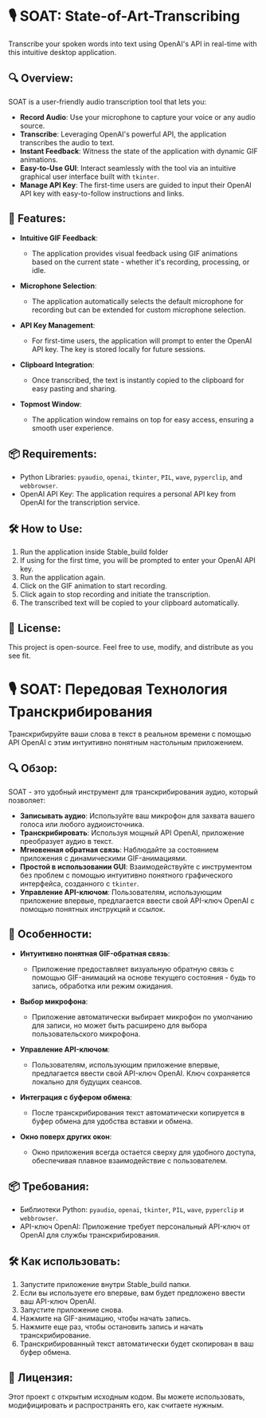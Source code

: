 # 🎙 SOAT: State-of-Art-Transcribing

Transcribe your spoken words into text using OpenAI's API in real-time with this intuitive desktop application.

## 🔍 Overview:

SOAT is a user-friendly audio transcription tool that lets you:

- **Record Audio**: Use your microphone to capture your voice or any audio source.
- **Transcribe**: Leveraging OpenAI's powerful API, the application transcribes the audio to text.
- **Instant Feedback**: Witness the state of the application with dynamic GIF animations.
- **Easy-to-Use GUI**: Interact seamlessly with the tool via an intuitive graphical user interface built with `tkinter`.
- **Manage API Key**: The first-time users are guided to input their OpenAI API key with easy-to-follow instructions and links.

## 🚀 Features:

- **Intuitive GIF Feedback**:
  - The application provides visual feedback using GIF animations based on the current state - whether it's recording, processing, or idle.
  
- **Microphone Selection**:
  - The application automatically selects the default microphone for recording but can be extended for custom microphone selection.
  
- **API Key Management**:
  - For first-time users, the application will prompt to enter the OpenAI API key. The key is stored locally for future sessions.
  
- **Clipboard Integration**:
  - Once transcribed, the text is instantly copied to the clipboard for easy pasting and sharing.

- **Topmost Window**:
  - The application window remains on top for easy access, ensuring a smooth user experience.

## 📦 Requirements:

- Python Libraries: `pyaudio`, `openai`, `tkinter`, `PIL`, `wave`, `pyperclip`, and `webbrowser`.
- OpenAI API Key: The application requires a personal API key from OpenAI for the transcription service.

## 🛠 How to Use:

1. Run the application inside Stable_build folder
2. If using for the first time, you will be prompted to enter your OpenAI API key.
3. Run the application again.
4. Click on the GIF animation to start recording.
5. Click again to stop recording and initiate the transcription.
6. The transcribed text will be copied to your clipboard automatically.

## 📜 License:

This project is open-source. Feel free to use, modify, and distribute as you see fit.


# 🎙 SOAT: Передовая Технология Транскрибирования

Транскрибируйте ваши слова в текст в реальном времени с помощью API OpenAI с этим интуитивно понятным настольным приложением.

## 🔍 Обзор:

SOAT - это удобный инструмент для транскрибирования аудио, который позволяет:

- **Записывать аудио**: Используйте ваш микрофон для захвата вашего голоса или любого аудиоисточника.
- **Транскрибировать**: Используя мощный API OpenAI, приложение преобразует аудио в текст.
- **Мгновенная обратная связь**: Наблюдайте за состоянием приложения с динамическими GIF-анимациями.
- **Простой в использовании GUI**: Взаимодействуйте с инструментом без проблем с помощью интуитивно понятного графического интерфейса, созданного с `tkinter`.
- **Управление API-ключом**: Пользователям, использующим приложение впервые, предлагается ввести свой API-ключ OpenAI с помощью понятных инструкций и ссылок.

## 🚀 Особенности:

- **Интуитивно понятная GIF-обратная связь**:
  - Приложение предоставляет визуальную обратную связь с помощью GIF-анимаций на основе текущего состояния - будь то запись, обработка или режим ожидания.
  
- **Выбор микрофона**:
  - Приложение автоматически выбирает микрофон по умолчанию для записи, но может быть расширено для выбора пользовательского микрофона.
  
- **Управление API-ключом**:
  - Пользователям, использующим приложение впервые, предлагается ввести свой API-ключ OpenAI. Ключ сохраняется локально для будущих сеансов.
  
- **Интеграция с буфером обмена**:
  - После транскрибирования текст автоматически копируется в буфер обмена для удобства вставки и обмена.

- **Окно поверх других окон**:
  - Окно приложения всегда остается сверху для удобного доступа, обеспечивая плавное взаимодействие с пользователем.

## 📦 Требования:

- Библиотеки Python: `pyaudio`, `openai`, `tkinter`, `PIL`, `wave`, `pyperclip` и `webbrowser`.
- API-ключ OpenAI: Приложение требует персональный API-ключ от OpenAI для службы транскрибирования.

## 🛠 Как использовать:

1. Запустите приложение внутри Stable_build папки.
2. Если вы используете его впервые, вам будет предложено ввести ваш API-ключ OpenAI.
3. Запустите приложение снова.
4. Нажмите на GIF-анимацию, чтобы начать запись.
5. Нажмите еще раз, чтобы остановить запись и начать транскрибирование.
6. Транскрибированный текст автоматически будет скопирован в ваш буфер обмена.

## 📜 Лицензия:

Этот проект с открытым исходным кодом. Вы можете использовать, модифицировать и распространять его, как считаете нужным.
